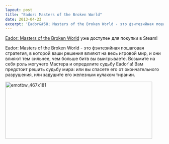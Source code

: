 ```yaml
---
layout: post
title: "Eador: Masters of the Broken World"
date: 2013-04-23
excerpt: 'Eador&#58; Masters of the Broken World - это фэнтезийная пошаговая стратегия, в которой ваши решения влияют на весь игровой мир, и они влияют тем сильнее, чем больше битв вы выигрываете. Возьмите на себя роль могучего Мастера и определите судьбу Eador&#39;а! Вам предстоит решить судьбу мира&#58; или вы спасете его от окончательного разрушения, или задушите его железным кулаком тирании.'
---
```


<a href="http://store.steampowered.com/app/232050/" target="_blank">Eador: Masters of the Broken World</a> уже доступен для покупки в Steam!

Eador: Masters of the Broken World - это фэнтезийная пошаговая стратегия, в которой ваши решения влияют на весь игровой мир, и они влияют тем сильнее, чем больше битв вы выигрываете. Возьмите на себя роль могучего Мастера и определите судьбу Eador'а! Вам предстоит решить судьбу мира: или вы спасете его от окончательного разрушения, или задушите его железным кулаком тирании.

<a href="http://store.steampowered.com/app/232050/" target="_blank"><img class="aligncenter size-full wp-image-2124" alt="emotbw_467x181" src="http://gamersoul.ru/wp-content/uploads/2013/04/emotbw_467x181.jpg" width="467" height="181" /></a>